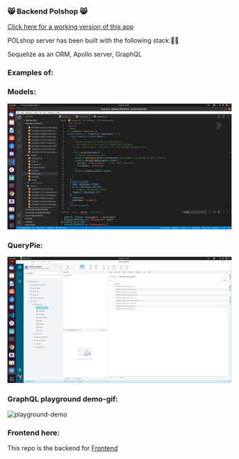 ###  😸 Backend Polshop 😸

[Click here for a working version of this app](https://polshop.netlify.app/)

POLshop server has been built with the following stack:🔨🧰

Sequelize as an ORM, Apollo server, GraphQL

### Examples of: 

### Models:

![#models](https://github.com/Karem1986/Backend_Portfolio-/blob/master/ModelsBackend.png)

### QueryPie:

![query-pie](https://github.com/Karem1986/Backend_Portfolio-/blob/master/QueryPie.png)

### GraphQL playground demo-gif: 

![playground-demo](https://github.com/Karem1986/Backend_Portfolio-/blob/master/GraphQLplayground.gif)

### Frontend here:
This repo is the backend for [Frontend](https://github.com/Karem1986/POLshop_Front)

